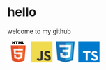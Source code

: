 <h1>hello</h1>

<p>welcome to  my github</p>

<p>
  <img src="https://github.com/devicons/devicon/blob/master/icons/html5/html5-original-wordmark.svg" width="50px" height="50px"/>
  <img src="https://github.com/devicons/devicon/blob/master/icons/javascript/javascript-original.svg" width="50px" height="50px"/>
  <img src="https://github.com/devicons/devicon/blob/master/icons/css3/css3-original.svg" width="50px" height="50px"/>
  <img src="https://github.com/devicons/devicon/blob/master/icons/typescript/typescript-plain.svg" width="50px" height="50px"/>
</p>
